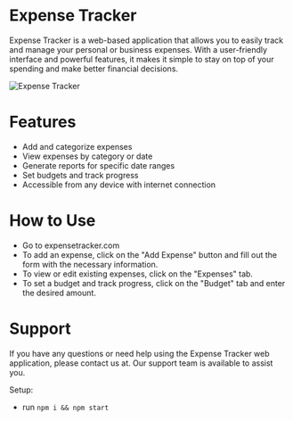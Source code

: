 # Expense Tracker

Expense Tracker is a web-based application that allows you to easily track and manage your personal or business expenses. With a user-friendly interface and powerful features, it makes it simple to stay on top of your spending and make better financial decisions.

![Expense Tracker](https://i.ibb.co/VJjj3Kp/Screenshot-2020-12-18-205600.png)

# Features 

- Add and categorize expenses
- View expenses by category or date
- Generate reports for specific date ranges
- Set budgets and track progress
- Accessible from any device with internet connection

# How to Use

- Go to expensetracker.com
- To add an expense, click on the "Add Expense" button and fill out the form with the necessary information.
- To view or edit existing expenses, click on the "Expenses" tab.
- To set a budget and track progress, click on the "Budget" tab and enter the desired amount.

# Support

If you have any questions or need help using the Expense Tracker web application, please contact us at. Our support team is available to assist you.


Setup:
- run ```npm i && npm start```
